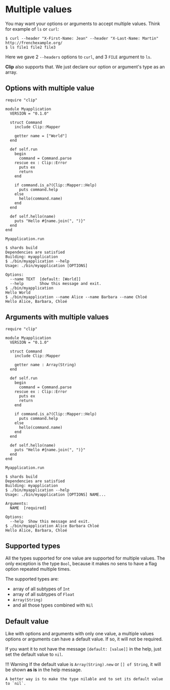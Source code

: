# Multiple values

You may want your options or arguments to accept multiple values.
Think for example of `ls` or `curl`:

```console
$ curl --header "X-First-Name: Jean" --header "X-Last-Name: Martin" http://frenchexample.org/
$ ls file1 file2 file3
```

Here we gave 2 `--headers` options to `curl`, and 3 `FILE` argument to `ls`.

**Clip** also supports that.
We just declare our option or argument's type as an array.

## Options with multiple value

```Crystal hl_lines="9"
require "clip"

module Myapplication
  VERSION = "0.1.0"

  struct Command
    include Clip::Mapper

    getter name = ["World"]
  end

  def self.run
    begin
      command = Command.parse
    rescue ex : Clip::Error
      puts ex
      return
    end

    if command.is_a?(Clip::Mapper::Help)
      puts command.help
    else
      hello(command.name)
    end
  end

  def self.hello(name)
    puts "Hello #{name.join(", ")}"
  end
end

Myapplication.run
```

```console hl_lines="8 12 13"
$ shards build
Dependencies are satisfied
Building: myapplication
$ ./bin/myapplication --help
Usage: ./bin/myapplication [OPTIONS]

Options:
  --name TEXT  [default: [World]]
  --help       Show this message and exit.
$ ./bin/myapplication
Hello World
$ ./bin/myapplication --name Alice --name Barbara --name Chloé
Hello Alice, Barbara, Chloé
```

## Arguments with multiple values

```Crystal hl_lines="9"
require "clip"

module Myapplication
  VERSION = "0.1.0"

  struct Command
    include Clip::Mapper

    getter name : Array(String)
  end

  def self.run
    begin
      command = Command.parse
    rescue ex : Clip::Error
      puts ex
      return
    end

    if command.is_a?(Clip::Mapper::Help)
      puts command.help
    else
      hello(command.name)
    end
  end

  def self.hello(name)
    puts "Hello #{name.join(", ")}"
  end
end

Myapplication.run
```

```console hl_lines="5 8 12 13"
$ shards build
Dependencies are satisfied
Building: myapplication
$ ./bin/myapplication --help
Usage: ./bin/myapplication [OPTIONS] NAME...

Arguments:
  NAME  [required]

Options:
  --help  Show this message and exit.
$ ./bin/myapplication Alice Barbara Chloé
Hello Alice, Barbara, Chloé
```

## Supported types

All the types supported for one value are supported for multiple values.
The only exception is the type `Bool`, because it makes no sens to have a flag option repeated multiple times.

The supported types are:

* array of all subtypes of `Int`
* array of all subtypes of `Float`
* `Array(String)`
* and all those types combined with `Nil`

## Default value

Like with options and arguments with only one value, a multiple values options or arguments can have a default value.
If so, it will not be required.

If you want it to not have the message `[default: [value]]` in the help, just set the default value to `nil`.

!!! Warning
    If the default value is `Array(String).new` or `[] of String`, it will be shown **as is** in the help message.

    A better way is to make the type nilable and to set its default value to `nil`.
